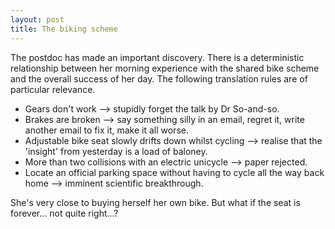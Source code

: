 ```yaml
---
layout: post
title: The biking scheme
---
```


The postdoc has made an important discovery. There is a deterministic relationship between her morning experience with the shared bike scheme and the overall success of her day. The following translation rules are of particular relevance.

* Gears don't work --> stupidly forget the talk by Dr So-and-so.
* Brakes are broken --> say something silly in an email, regret it, write another email to fix it, make it all worse.
* Adjustable bike seat slowly drifts down whilst cycling --> realise that the 'insight' from yesterday is a load of baloney.
* More than two collisions with an electric unicycle --> paper rejected.
* Locate an official parking space without having to cycle all the way back home --> imminent scientific breakthrough.

She's very close to buying herself her own bike. But what if the seat is forever... not quite right...?

